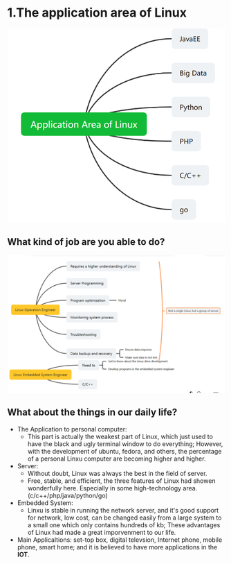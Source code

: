 # 1.The application area of Linux

![1.1.1.png](a30a69229fa85ee35892b157fb9e35d4.png)

## What kind of job are you able to do?

![1.1.2.png](24d858ffc5d6fea7fa422c2093cbee0e.png)

## What about the things in our daily life?

- The Application to personal computer:
  - This part is actually the weakest part of Linux, which just used to have the black and ugly terminal window to do everything; However, with the development of ubuntu, fedora, and others, the percentage of a personal Linxu computer are becoming higher and higher.
- Server:
  - Without doubt, Linux was always the best in the field of server.
  - Free, stable, and efficient, the three features of Linux had showen wonderfully here. Especially in some high-technology area. (c/c++/php/java/python/go)
- Embedded System:
  - Linxu is stable in running the network server, and it's good support for network, low cost, can be changed easily from a large system to a small one which only contains hundreds of kb; These advantages of Linux had made a great imporvenment to our life.
- Main Applicaltions: set-top box, digital televsion, Internet phone, mobile phone, smart home; and it is believed to have more applications in the **IOT**.